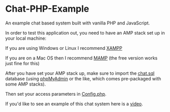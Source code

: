 # Chat-PHP-Example
An example chat based system built with vanilla PHP and JavaScript.

In order to test this application out, you need to have an AMP stack set up in your local machine:

If you are using Windows or Linux I recommend [XAMPP](https://www.apachefriends.org/index.html)

If you are on a Mac OS then I recommend [MAMP](https://www.mamp.info/en/) (the free version works just fine for this)

After you have set your AMP stack up, make sure to import the [chat.sql](Chat-PHP-Example/chat.sql) database (using [phpMyAdmin](https://www.phpmyadmin.net/) or the like, which comes pre-packaged with some AMP stacks).

Then set your access parameters in [Config.php](Chat-PHP-Example/Config.php).

If you'd like to see an example of this chat system here is a [video](https://drive.google.com/file/d/1yaoS9s-yC710Hradz0y-fhwnj2qMvgNE/view?usp=sharing).



